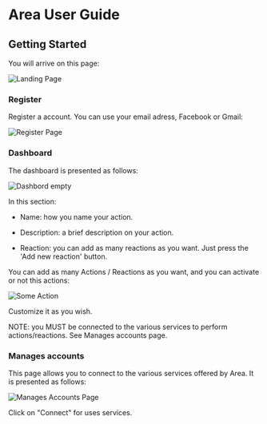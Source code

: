 # Area User Guide

## Getting Started

You will arrive on this page:

![Landing Page](img/landing_page.png)

### Register

Register a account. You can use your email adress, Facebook or Gmail:

![Register Page](img/register.png)

### Dashboard

The dashboard is presented as follows:

![Dashbord empty](img/action.png)

In this section:

- Name: how you name your action.

- Description: a brief description on your action.

- Reaction: you can add as many reactions as you want. Just press the 'Add new reaction' button.

You can add as many Actions / Reactions as you want, and you can activate or not this actions:

![Some Action](img/action_pages.png)

Customize it as you wish.

NOTE: you MUST be connected to the various services to perform actions/reactions. See Manages accounts page.

### Manages accounts

This page allows you to connect to the various services offered by Area. It is presented as follows:

![Manages Accounts Page](img/accounts.png)

Click on "Connect" for uses services.
